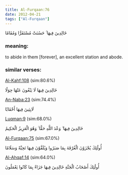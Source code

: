 ```yaml
---
title: Al-Furqaan:76
date: 2012-04-21
tags: ["Al-Furqaan"]
---
```

خَالِدِينَ فِيهَا ۚ حَسُنَتْ مُسْتَقَرًّا وَمُقَامًا
### meaning: 
to abide in them [forever], an excellent station and abode.
### similar verses: 

[Al-Kahf:108](/18/108) (sim:80.6%)

خَالِدِينَ فِيهَا لَا يَبْغُونَ عَنْهَا حِوَلًا

[An-Naba:23](/78/23) (sim:74.4%)

لَابِثِينَ فِيهَا أَحْقَابًا

[Luqman:9](/31/9) (sim:68.0%)

خَالِدِينَ فِيهَا ۖ وَعْدَ اللَّهِ حَقًّا ۚ وَهُوَ الْعَزِيزُ الْحَكِيمُ

[Al-Furqaan:75](/25/75) (sim:67.0%)

أُولَٰئِكَ يُجْزَوْنَ الْغُرْفَةَ بِمَا صَبَرُوا وَيُلَقَّوْنَ فِيهَا تَحِيَّةً وَسَلَامًا

[Al-Ahqaf:14](/46/14) (sim:64.0%)

أُولَٰئِكَ أَصْحَابُ الْجَنَّةِ خَالِدِينَ فِيهَا جَزَاءً بِمَا كَانُوا يَعْمَلُونَ
